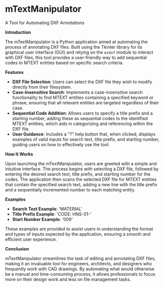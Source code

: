 # mTextManipulator

A Tool for Automating DXF Annotations

**Introduction**

The mTextManipulator is a Python application aimed at automating the process of annotating DXF files. Built using the Tkinter library for its graphical user interface (GUI) and relying on the `ezdxf` module to interact with DXF files, this tool provides a user-friendly way to add sequential codes to MTEXT entities based on specific search criteria.

**Features**

- **DXF File Selection**: Users can select the DXF file they wish to modify directly from their filesystem.
- **Case-Insensitive Search**: Implements a case-insensitive search functionality to find MTEXT entities containing a specified keyword or phrase, ensuring that all relevant entities are targeted regardless of their case.
- **Sequential Code Addition**: Allows users to specify a title prefix and a starting number, adding these as sequential codes to the identified MTEXT entities, which aids in categorizing and referencing within the DXF file.
- **User Guidance**: Includes a "?" help button that, when clicked, displays examples of valid inputs for search text, title prefix, and starting number, guiding users on how to effectively use the tool.

**How It Works**

Upon launching the mTextManipulator, users are greeted with a simple and intuitive interface. The process begins with selecting a DXF file, followed by entering the desired search text, title prefix, and starting number for the codes. The application then scans the selected DXF file for MTEXT entities that contain the specified search text, adding a new line with the title prefix and a sequentially incremented number to each matching entity.

**Examples**

- **Search Text Example**: 'MATERIAL'
- **Title Prefix Example**: 'CODE: HNS-01-'
- **Start Number Example**: '009'

These examples are provided to assist users in understanding the format and types of inputs expected by the application, ensuring a smooth and efficient user experience.

**Conclusion**

mTextManipulator streamlines the task of editing and annotating DXF files, making it an invaluable tool for engineers, architects, and designers who frequently work with CAD drawings. By automating what would otherwise be a manual and time-consuming process, it allows professionals to focus more on their design work and less on file management tasks.
